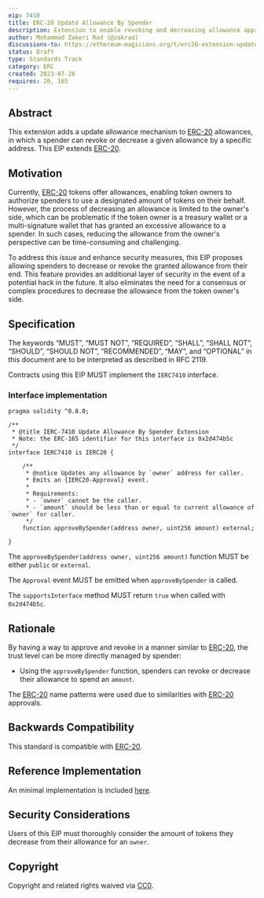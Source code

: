 ```yaml
---
eip: 7410
title: ERC-20 Update Allowance By Spender
description: Extension to enable revoking and decreasing allowance approval by spender for ERC-20
author: Mohammad Zakeri Rad (@zakrad)
discussions-to: https://ethereum-magicians.org/t/erc20-extension-update-allowance-by-spender/15222
status: Draft
type: Standards Track
category: ERC
created: 2023-07-26
requires: 20, 165
---
```


## Abstract

This extension adds a update allowance mechanism to [ERC-20](./eip-20.md) allowances, in which a spender can revoke or decrease a given allowance by a specific address. This EIP extends [ERC-20](./eip-20.md).

## Motivation

Currently, [ERC-20](./eip-20.md) tokens offer allowances, enabling token owners to authorize spenders to use a designated amount of tokens on their behalf. However, the process of decreasing an allowance is limited to the owner's side, which can be problematic if the token owner is a treasury wallet or a multi-signature wallet that has granted an excessive allowance to a spender. In such cases, reducing the allowance from the owner's perspective can be time-consuming and challenging.

To address this issue and enhance security measures, this EIP proposes allowing spenders to decrease or revoke the granted allowance from their end. This feature provides an additional layer of security in the event of a potential hack in the future. It also eliminates the need for a consensus or complex procedures to decrease the allowance from the token owner's side.

## Specification

The keywords “MUST”, “MUST NOT”, “REQUIRED”, “SHALL”, “SHALL NOT”, “SHOULD”, “SHOULD NOT”, “RECOMMENDED”, “MAY”, and “OPTIONAL” in this document are to be interpreted as described in RFC 2119.

Contracts using this EIP MUST implement the `IERC7410` interface.

### Interface implementation

```solidity
pragma solidity ^0.8.0;

/**
 * @title IERC-7410 Update Allowance By Spender Extension
 * Note: the ERC-165 identifier for this interface is 0x2d474b5c
 */
interface IERC7410 is IERC20 {

    /**
     * @notice Updates any allowance by `owner` address for caller.
     * Emits an {IERC20-Approval} event.
     *
     * Requirements:
     * - `owner` cannot be the caller.
     * - `amount` should be less than or equal to current allowance of `owner` for caller.
     */
    function approveBySpender(address owner, uint256 amount) external;

}
```

The `approveBySpender(address owner, uint256 amount)` function MUST be either `public` or `external`.

The `Approval` event MUST be emitted when `approveBySpender` is called.

The `supportsInterface` method MUST return `true` when called with `0x2d474b5c`.

## Rationale

By having a way to approve and revoke in a manner similar to [ERC-20](./eip-20.md), the trust level can be more directly managed by spender:

- Using the `approveBySpender` function, spenders can revoke or decrease their allowance to spend an `amount`.

The [ERC-20](./eip-20.md) name patterns were used due to similarities with [ERC-20](./eip-20.md) approvals.

## Backwards Compatibility

This standard is compatible with [ERC-20](./eip-20.md).

## Reference Implementation

An minimal implementation is included [here](../assets/eip-7410/ERC7410.sol).

## Security Considerations

Users of this EIP must thoroughly consider the amount of tokens they decrease from their allowance for an `owner`.

## Copyright

Copyright and related rights waived via [CC0](../LICENSE.md).
